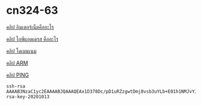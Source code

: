 # cn324-63
[คลิป อินเตอร์เน็ตคืออะไร](https://youtu.be/OmlRaPVEdYM)

[คลิป ไอพีแอดเดรส คืออะไร](https://youtu.be/CJRjygW0SeI)

[คลิป โดเมนเนม](https://youtu.be/Vk2Breiw94A)

[คลิป ARM](https://youtu.be/UxHvkHNdNEY)

[คลิป PING](https://youtu.be/W-UcBKfPr8w)

```
ssh-rsa AAAAB3NzaC1yc2EAAAABJQAAAQEAx1D378Dc/pD1uRZzgwtDmj8vsb3uYLb+E01h1NMJvYJGIvmcmduB21MQ30NVOqQ+4nDS5v1rNVVSpnomyXOPt3dWAoYSAZdDFtYotyBuK+LM//CjDKchs3l3ieMPqUpxzesVvDAPePXelmdWDX5nEh7UUuQGy5uPbgu1uUYQ7uES2hsPaIecr6NIKGAJJgk5ZCQnEVoICtmsfHnmneyYqjwC0L25EZA5TIQpL6x8zHkQr9hpaKDL4hkes9TSgaNS+D4SC5kpxDUlMjJ8PL4j5dlCLNlPab+HTQf/SnB17lCC/FMoCCnOLsXZGbsPRn+YpwiAmqTeDf4J4a+OTGaa2w== rsa-key-20201013
```
